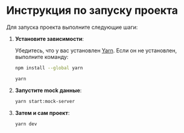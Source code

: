 # Инструкция по запуску проекта

Для запуска проекта выполните следующие шаги:

1. **Установите зависимости**:
   
   Убедитесь, что у вас установлен [Yarn](https://yarnpkg.com/). Если он не установлен, выполните команду:

   ```bash
   npm install --global yarn
   
   yarn

2. **Запустите mock данные**:
   ```bash
   yarn start:mock-server
3. **Затем и сам проект**:
   ```bash
   yarn dev

